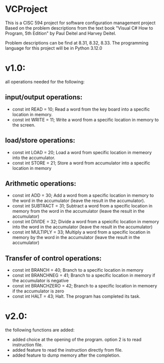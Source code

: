 # VCProject
This is a CISC 594 project for software configuration management project
Based on the problem descriptions from the text book "Visual C# How to Program, 5th Edition" by Paul Deitel and Harvey Deitel.

Problem descriptions can be find at 8.31, 8.32, 8.33. The programming language for this project will be in Python 3.12.0

# v1.0:
all operations needed for the following:
 ## input/output operations:
  - const int READ = 10; Read a word from the key board into a specific location in memory.
  - const int WRITE = 11; Write a word from a specific location in memory to the screen.
 ## load/store operations:
  - const int LOAD = 20; Load a word from specific location in memeory into the accumulator.
  - const int STORE = 21; Store a word from accumulator into a specific location in memory
 ## Arithmetic operations:
  - const int ADD = 30; Add a word from a specific location in memory to the word in the accumulator (leave the result in the accumulator).
  - const int SUBTRACT = 31; Subtract a word from a specific location in memory from the word in the accumulator (leave the result in the accumulator)
  - const int DIVIDE = 32; Divide a word from a speicific location in memory into the word in the accumulator (leave the result in the accumulator)
  - const int MULTIPLY = 33; Multiply a word from a specific location in memory by the word in the accumulator (leave the result in the accumulator)
 ## Transfer of control operations:
  - const int BRANCH = 40; Branch to a specific location in memory
  - const int BRANCHNEG = 41; Branch to a specific location in memory if the accumulator is negative
  - const int BRANCHZERO = 42; Branch to a specific location in memoery if the accumulator is zero
  - const int HALT = 43; Halt. The program has completed its task.

# v2.0:
the following functions are added:
 - added choice at the opening of the program. option 2 is to read instruction file.
 - added feature to read the instruction directly from file.
 - added feature to dump memory after the completion.
